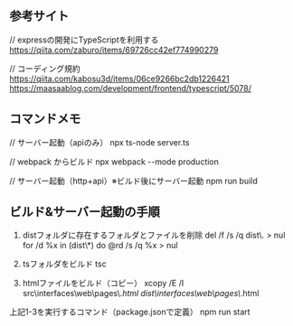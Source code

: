 ## 参考サイト

// expressの開発にTypeScriptを利用する
https://qiita.com/zaburo/items/69726cc42ef774990279

// コーディング規約
https://qiita.com/kabosu3d/items/06ce9266bc2db1226421
https://maasaablog.com/development/frontend/typescript/5078/

## コマンドメモ

// サーバー起動（apiのみ）
npx ts-node server.ts

// webpack からビルド
npx webpack --mode production

// サーバー起動（http+api）※ビルド後にサーバー起動
npm run build

## ビルド&サーバー起動の手順

1. distフォルダに存在するフォルダとファイルを削除
del /f /s /q dist\\*.* > nul
for /d %x in (dist\\*) do @rd /s /q %x > nul

2. tsフォルダをビルド
tsc

3. htmlファイルをビルド（コピー）
xcopy /E /I src\\interfaces\\web\\pages\\*.html dist\\interfaces\\web\\pages\\*.html

上記1-3を実行するコマンド（package.jsonで定義）
npm run start